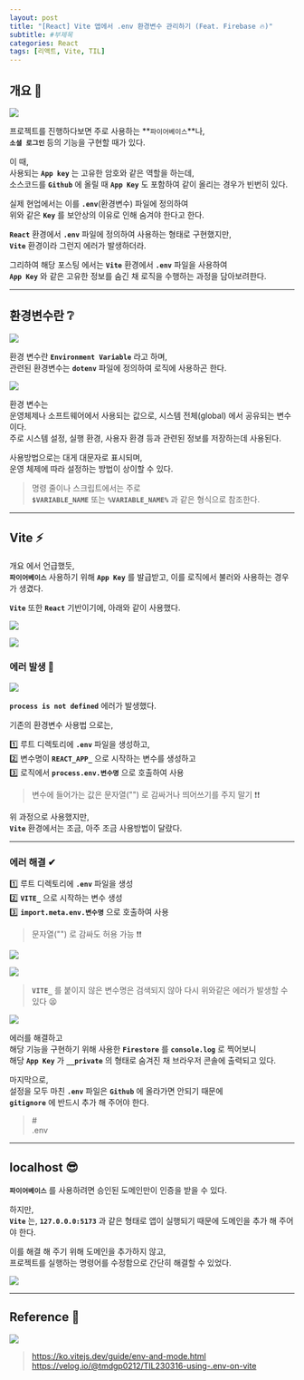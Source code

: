 ```yaml
---
layout: post
title: "[React] Vite 앱에서 .env 환경변수 관리하기 (Feat. Firebase 🔥)"
subtitle: #부제목
categories: React
tags: [리액트, Vite, TIL]
---
```


## 개요 🔔

![](https://img1.daumcdn.net/thumb/R1280x0/?scode=mtistory2&fname=https%3A%2F%2Fblog.kakaocdn.net%2Fdn%2FlVcJQ%2FbtsBxWfCBpO%2FMi2hkuWl6QoeRzsEOMvOa0%2Fimg.png)

프로젝트를 진행하다보면 주로 사용하는 **`파이어베이스`**나,<br>
**`소셜 로그인`** 등의 기능을 구현할 때가 있다.

이 때,<br>
사용되는 **`App key`** 는 고유한 암호와 같은 역할을 하는데,<br>
소스코드를 **`Github`** 에 올릴 때 **`App Key`** 도 포함하여 같이 올리는 경우가 빈번히 있다.

실제 현업에서는 이를 **`.env`**(환경변수) 파일에 정의하여<br>
위와 같은 **`Key`** 를 보안상의 이유로 인해 숨겨야 한다고 한다.

**`React`** 환경에서 **`.env`** 파일에 정의하여 사용하는 형태로 구현했지만,<br>
**`Vite`** 환경이라 그런지 에러가 발생하더라.

그리하여 해당 포스팅 에서는 **`Vite`** 환경에서 **`.env`** 파일을 사용하여<br>
**`App Key`** 와 같은 고유한 정보를 숨긴 채 로직을 수행하는 과정을 담아보려한다.

---

## 환경변수란 ❔

![](https://img1.daumcdn.net/thumb/R1280x0/?scode=mtistory2&fname=https%3A%2F%2Fblog.kakaocdn.net%2Fdn%2FpbHe5%2FbtsBvpwuVEq%2F6043hXq0By6DUALZuDIuB0%2Fimg.png)

환경 변수란 **`Environment Variable`** 라고 하며,<br>
관련된 환경변수는 **`dotenv`** 파일에 정의하여 로직에 사용하곤 한다.

![](https://img1.daumcdn.net/thumb/R1280x0/?scode=mtistory2&fname=https%3A%2F%2Fblog.kakaocdn.net%2Fdn%2FlSFcO%2FbtsBuzlvZx2%2FWRcplsgA62KBxL6ONhcy90%2Fimg.png)

환경 변수는<br>
운영체제나 소프트웨어에서 사용되는 값으로, 시스템 전체(global) 에서 공유되는 변수이다.<br>
주로 시스템 설정, 실행 환경, 사용자 환경 등과 관련된 정보를 저장하는데 사용된다.

사용방법으로는 대게 대문자로 표시되며,<br>
운영 체제에 따라 설정하는 방법이 상이할 수 있다.

> 명령 줄이나 스크립트에서는 주로<br>**`$VARIABLE_NAME`** 또는 **`%VARIABLE_NAME%`** 과 같은 형식으로 참조한다.

---

## Vite ⚡

개요 에서 언급했듯,<br>
**`파이어베이스`** 사용하기 위해 **`App Key`** 를 발급받고, 이를 로직에서 불러와 사용하는 경우가 생겼다.

**`Vite`** 또한 **`React`** 기반이기에, 아래와 같이 사용했다.

![](https://img1.daumcdn.net/thumb/R1280x0/?scode=mtistory2&fname=https%3A%2F%2Fblog.kakaocdn.net%2Fdn%2F0osRN%2FbtsBvqokP2F%2FqMDzXdleIhuoHIL2KW2Tjk%2Fimg.png)

![](https://img1.daumcdn.net/thumb/R1280x0/?scode=mtistory2&fname=https%3A%2F%2Fblog.kakaocdn.net%2Fdn%2FEgt5E%2FbtsBynEpCCq%2FMTCPkdDd4MMH3zSanXDARK%2Fimg.png)

### 에러 발생 🚫

![](https://img1.daumcdn.net/thumb/R1280x0/?scode=mtistory2&fname=https%3A%2F%2Fblog.kakaocdn.net%2Fdn%2FZxKRJ%2FbtsBxUibqCN%2Fz6URSxVCknP0Sw9UaklC90%2Fimg.png)

**`process is not defined`** 에러가 발생했다.

기존의 환경변수 사용법 으로는,<br>

1️⃣ 루트 디렉토리에 **`.env`** 파일을 생성하고,<br>
2️⃣ 변수명이 **`REACT_APP_`** 으로 시작하는 변수를 생성하고<br>
3️⃣ 로직에서 **`process.env.변수명`** 으로 호출하여 사용

> 변수에 들어가는 값은 문자열("") 로 감싸거나 띄어쓰기를 주지 말기 ❗❗

위 과정으로 사용했지만,<br>
**`Vite`** 환경에서는 조금, 아주 조금 사용방법이 달랐다.

---

### 에러 해결 ✔

1️⃣ 루트 디렉토리에 **`.env`** 파일을 생성<br>
2️⃣ **`VITE_`** 으로 시작하는 변수 생성<br>
3️⃣ **`import.meta.env.변수명`** 으로 호출하여 사용

> 문자열("") 로 감싸도 허용 가능 ❗❗

![](https://img1.daumcdn.net/thumb/R1280x0/?scode=mtistory2&fname=https%3A%2F%2Fblog.kakaocdn.net%2Fdn%2Fc5LlFg%2FbtsBtHxIKPk%2Fx8oZX18DmfEz3HddaCVLTk%2Fimg.png)

![](https://img1.daumcdn.net/thumb/R1280x0/?scode=mtistory2&fname=https%3A%2F%2Fblog.kakaocdn.net%2Fdn%2Fxf5KS%2FbtsByAKsRul%2F7a2uwiECBcMai7jKA4RfCK%2Fimg.png)

> **`VITE_`** 를 붙이지 않은 변수명은 검색되지 않아 다시 위와같은 에러가 발생할 수 있다 😫

![](https://img1.daumcdn.net/thumb/R1280x0/?scode=mtistory2&fname=https%3A%2F%2Fblog.kakaocdn.net%2Fdn%2Fsldo0%2FbtsBurawwR2%2Ft5wmZEOEIhZUfRRtNrrJX0%2Fimg.png)

에러를 해결하고<br>
해당 기능을 구현하기 위해 사용한 **`Firestore`** 를 **`console.log`** 로 찍어보니<br>
해당 **`App Key`** 가 **`__private`** 의 형태로 숨겨진 채 브라우저 콘솔에 출력되고 있다.

마지막으로,<br>
설정을 모두 마친 **`.env`** 파일은 **`Github`** 에 올라가면 안되기 때문에<br>
**`gitignore`** 에 반드시 추가 해 주어야 한다.

> #<br>.env

---

## localhost 😎

**`파이어베이스`** 를 사용하려면 승인된 도메인만이 인증을 받을 수 있다.

하지만,<br>
**`Vite`** 는, **`127.0.0.0:5173`** 과 같은 형태로 앱이 실행되기 때문에 도메인을 추가 해 주어야 한다.

이를 해결 해 주기 위해 도메인을 추가하지 않고,<br>
프로젝트를 실행하는 명령어를 수정함으로 간단히 해결할 수 있었다.

![](https://img1.daumcdn.net/thumb/R1280x0/?scode=mtistory2&fname=https%3A%2F%2Fblog.kakaocdn.net%2Fdn%2FvfSfh%2FbtsBuamBKQr%2FIkS84cVuJEVRGYaKSa9D50%2Fimg.png)

---

## Reference 🌊

![](https://img1.daumcdn.net/thumb/R1280x0/?scode=mtistory2&fname=https%3A%2F%2Fblog.kakaocdn.net%2Fdn%2FxdipM%2FbtsBubrRw3w%2FsEC0G6jNHovV9nbRUP5iR0%2Fimg.png)

> <https://ko.vitejs.dev/guide/env-and-mode.html><br><https://velog.io/@tmdgp0212/TIL230316-using-.env-on-vite><br>
